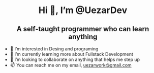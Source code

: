 <h1 align="center">Hi 👋, I’m @UezarDev</h1>
<h2 align="center">A self-taught programmer who can learn anything</h2>

- 👀 I’m interested in Desing and programing
- 🌱 I’m currently learning more about Fullstack Development
- 💞️ I’m looking to collaborate on anything that helps me step up
- 📫 You can reach me on my email, uezarwork@gmail.com

<!---
UezarDev/UezarDev is a ✨ special ✨ repository because its `README.md` (this file) appears on your GitHub profile.
You can click the Preview link to take a look at your changes.
--->
